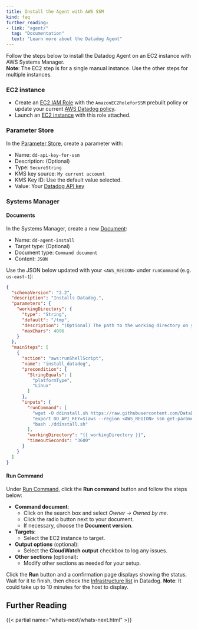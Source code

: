 ```yaml
---
title: Install the Agent with AWS SSM
kind: faq
further_reading:
- link: "agent/"
  tag: "Documentation"
  text: "Learn more about the Datadog Agent"
---
```


Follow the steps below to install the Datadog Agent on an EC2 instance with AWS Systems Manager.   
**Note**: The EC2 step is for a single manual instance. Use the other steps for multiple instances.

### EC2 instance
* Create an [EC2 IAM Role][1] with the `AmazonEC2RoleforSSM` prebuilt policy or update your current [AWS Datadog policy][2].
* Launch an [EC2 instance][3] with this role attached.

### Parameter Store
In the [Parameter Store][4], create a parameter with:

* Name: `dd-api-key-for-ssm`
* Description: (Optional)
* Type: `SecureString`
* KMS key source: `My current account`
* KMS Key ID: Use the default value selected.
* Value: Your [Datadog API key][5]

### Systems Manager
#### Documents
In the Systems Manager, create a new [Document][6]:

* Name: `dd-agent-install`
* Target type: (Optional)
* Document type: `Command document`
* Content: `JSON`

Use the JSON below updated with your `<AWS_REGION>` under `runCommand` (e.g. `us-east-1`):
```json
{
  "schemaVersion": "2.2",
  "description": "Installs Datadog.",
  "parameters": {
    "workingDirectory": {
      "type": "String",
      "default": "/tmp",
      "description": "(Optional) The path to the working directory on your instance.",
      "maxChars": 4096
    }
  },
  "mainSteps": [
    {
      "action": "aws:runShellScript",
      "name": "install_datadog",
      "precondition": {
        "StringEquals": [
          "platformType",
          "Linux"
        ]
      },
      "inputs": {
        "runCommand": [
          "wget -O ddinstall.sh https://raw.githubusercontent.com/DataDog/datadog-agent/master/cmd/agent/install_script.sh",
          "export DD_API_KEY=$(aws --region <AWS_REGION> ssm get-parameters --names dd-api-key-for-ssm --with-decryption --query Parameters[].Value --output text)",
          "bash ./ddinstall.sh"
        ],
        "workingDirectory": "{{ workingDirectory }}",
        "timeoutSeconds": "3600"
      }
    }
  ]
}
```

#### Run Command
Under [Run Command][7], click the **Run command** button and follow the steps below:

* **Command document**:
    * Click on the search box and select *Owner -> Owned by me*.
    * Click the radio button next to your document.
    * If necessary, choose the **Document version**.
* **Targets**:
    * Select the EC2 instance to target.
* **Output options** (optional):
    * Select the **CloudWatch output** checkbox to log any issues.
* **Other sections** (optional):
    * Modify other sections as needed for your setup.

Click the **Run** button and a confirmation page displays showing the status. Wait for it to finish, then check the [Infrastructure list][8] in Datadog. **Note**: It could take up to 10 minutes for the host to display.

## Further Reading

{{< partial name="whats-next/whats-next.html" >}}

[1]: https://console.aws.amazon.com/iam/home?#/roles
[2]: /integrations/amazon_web_services/?tab=allpermissions#datadog-aws-iam-policy
[3]: https://console.aws.amazon.com/ec2/v2/home
[4]: https://console.aws.amazon.com/systems-manager/parameters
[5]: https://app.datadoghq.com/account/settings#api
[6]: https://console.aws.amazon.com/systems-manager/documents
[7]: https://console.aws.amazon.com/systems-manager/run-command/executing-commands
[8]: https://app.datadoghq.com/infrastructure
